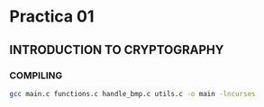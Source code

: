 # Practica 01
## INTRODUCTION TO CRYPTOGRAPHY
### COMPILING
```sh
gcc main.c functions.c handle_bmp.c utils.c -o main -lncurses
```

